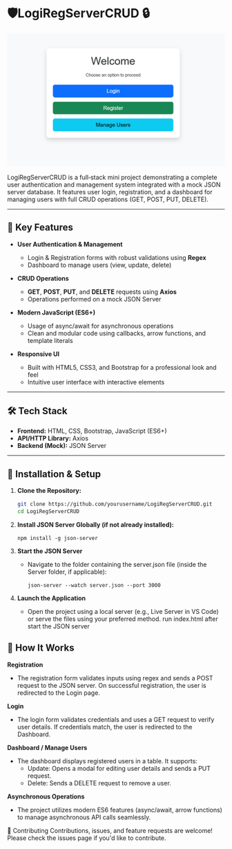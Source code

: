 # 🛡️LogiRegServerCRUD 🔒
![](loginReg.png)

LogiRegServerCRUD is a full‑stack mini project demonstrating a complete user authentication and management system integrated with a mock JSON server database. It features user login, registration, and a dashboard for managing users with full CRUD operations (GET, POST, PUT, DELETE).

---

## 🔑 Key Features

- **User Authentication & Management**
  - Login & Registration forms with robust validations using **Regex**
  - Dashboard to manage users (view, update, delete)

- **CRUD Operations**
  - **GET**, **POST**, **PUT**, and **DELETE** requests using **Axios**
  - Operations performed on a mock JSON Server

- **Modern JavaScript (ES6+)**
  - Usage of async/await for asynchronous operations
  - Clean and modular code using callbacks, arrow functions, and template literals

- **Responsive UI**
  - Built with HTML5, CSS3, and Bootstrap for a professional look and feel
  - Intuitive user interface with interactive elements

---

## 🛠️ Tech Stack

- **Frontend:** HTML, CSS, Bootstrap, JavaScript (ES6+)
- **API/HTTP Library:** Axios
- **Backend (Mock):** JSON Server

---

## 🚀 Installation & Setup

1. **Clone the Repository:**

   ```bash
   git clone https://github.com/yourusername/LogiRegServerCRUD.git
   cd LogiRegServerCRUD

2. **Install JSON Server Globally (if not already installed):**
   ```
   npm install -g json-server
   ```
3. **Start the JSON Server**
   - Navigate to the folder containing the server.json file (inside the Server folder, if applicable):
     ```
     json-server --watch server.json --port 3000
     ```
4. **Launch the Application**
   - Open the project using a local server (e.g., Live Server in VS Code) or serve the files using your preferred method. run index.html after start the JSON server

## 🔄 How It Works
**Registration**
 - The registration form validates inputs using regex and sends a POST request to the JSON server. On successful registration, the user is redirected to the Login page.

**Login**
 - The login form validates credentials and uses a GET request to verify user details. If credentials match, the user is redirected to the Dashboard.

**Dashboard / Manage Users**
 - The dashboard displays registered users in a table. It supports:
    - Update: Opens a modal for editing user details and sends a PUT request.
    - Delete: Sends a DELETE request to remove a user.
  
**Asynchronous Operations**
 - The project utilizes modern ES6 features (async/await, arrow functions) to manage asynchronous API calls seamlessly.


🤝 Contributing
Contributions, issues, and feature requests are welcome! Please check the issues page if you'd like to contribute.
